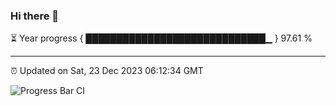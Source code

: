 ### Hi there 👋

⏳ Year progress { █████████████████████████████▁ } 97.61 %

---

⏰ Updated on Sat, 23 Dec 2023 06:12:34 GMT

![Progress Bar CI](https://github.com/liununu/liununu/workflows/Progress%20Bar%20CI/badge.svg)
